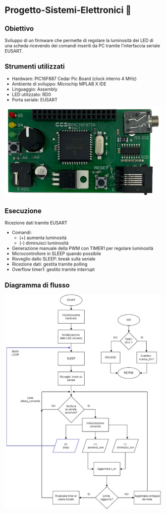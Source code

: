 # Progetto-Sistemi-Elettronici &#x1F50C;

## Obiettivo
Sviluppo di un firmware che permette di regolare la luminosità dei LED di una scheda ricevendo dei comandi inseriti da PC tramite l'interfaccia seriale EUSART.

## Strumenti utilizzati
- Hardware: PIC16F887 Cedar Pic Board (clock interno 4 MHz)
- Ambiente di sviluppo: Microchip MPLAB X IDE
- Linguaggio: Assembly
- LED utilizzato: RD0
- Porta seriale: EUSART

![pic](img/pic.jpg)

## Esecuzione
Ricezione dati tramite EUSART
- Comandi:
  - (+) aumenta luminosità
  - (-) diminuisci luminosità
- Generazione manuale della PWM con TIMER1 per regolare luminosità
- Microcontrollore in SLEEP quando possibile
- Risveglio dallo SLEEP: break sulla seriale
- Ricezione dati: gestita tramite polling
- Overflow timer1: gestito tramite interrupt

## Diagramma di flusso
![diagramma](img/tesina.jpg)
